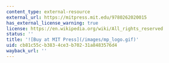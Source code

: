 ```yaml
---
content_type: external-resource
external_url: https://mitpress.mit.edu/9780262020015
has_external_license_warning: true
license: https://en.wikipedia.org/wiki/All_rights_reserved
status: ''
title: '![Buy at MIT Press](/images/mp_logo.gif)'
uid: cb81c55c-b383-4ce3-b702-31a8483576d4
wayback_url: ''
---
```

